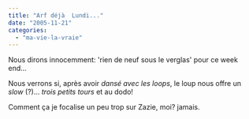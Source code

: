 ```yaml
---
title: "Arf déjà  Lundi..."
date: "2005-11-21"
categories: 
  - "ma-vie-la-vraie"
---
```


  
Nous dirons innocemment: 'rien de neuf sous le verglas' pour ce week end...  
  
Nous verrons si, après avoir _dansé avec les loops_, le loup nous offre un _slow_ (?)... _trois petits tours_ et au dodo!  
  
Comment ça je focalise un peu trop sur Zazie, moi? jamais.
